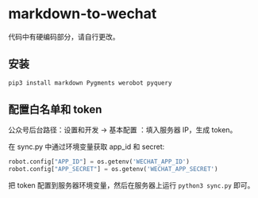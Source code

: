 # markdown-to-wechat

代码中有硬编码部分，请自行更改。

## 安装

```bash
pip3 install markdown Pygments werobot pyquery
```

## 配置白名单和 token

公众号后台路径：设置和开发 -> 基本配置 ：填入服务器 IP，生成 token。

在 sync.py 中通过环境变量获取 app_id 和 secret:

```python
robot.config["APP_ID"] = os.getenv('WECHAT_APP_ID')
robot.config["APP_SECRET"] = os.getenv('WECHAT_APP_SECRET')
```

把 token 配置到服务器环境变量，然后在服务器上运行 `python3 sync.py` 即可。

